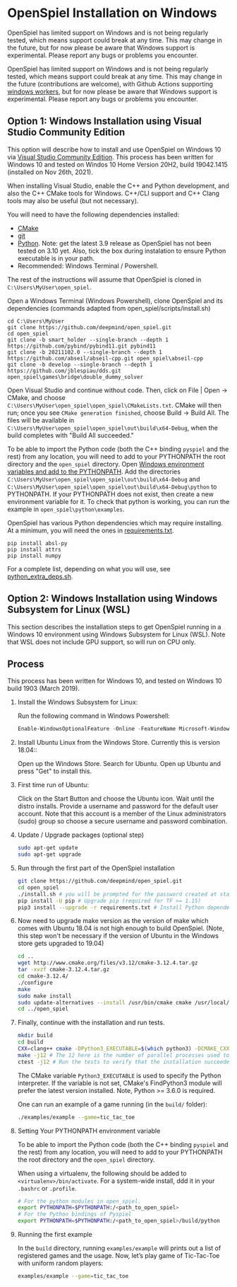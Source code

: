 # OpenSpiel Installation on Windows

OpenSpiel has limited support on Windows and is not being regularly tested,
which means support could break at any time. This may change in the future, but
for now please be aware that Windows support is experimental. Please report any
bugs or problems you encounter.

OpenSpiel has limited support on Windows and is not being regularly tested,
which means support could break at any time. This may change in the future
(contributions are welcome), with Github Actions supporting
[windows workers](https://docs.github.com/en/actions/using-github-hosted-runners/customizing-github-hosted-runners#installing-software-on-windows-runners!),
but for now please be aware that Windows support is experimental. Please report
any bugs or problems you encounter.

## Option 1: Windows Installation using Visual Studio Community Edition

This option will describe how to install and use OpenSpiel on Windows 10 via
[Visual Studio Community Edition](https://visualstudio.microsoft.com/vs/community/).
This process has been written for Windows 10 and tested on Windos 10 Home
Version 20H2, build 19042.1415 (installed on Nov 26th, 2021).

When installing Visual Studio, enable the C++ and Python development, and also
the C++ CMake tools for Windows. C++/CLI support and C++ Clang tools may also be
useful (but not necessary).

You will need to have the following dependencies installed:

*   [CMake](https://cmake.org/download/)
*   [git](https://gitforwindows.org/)
*   [Python](https://www.python.org/downloads/windows/). Note: get the latest
    3.9 release as OpenSpiel has not been tested on 3.10 yet. Also, tick the box
    during instalation to ensure Python executable is in your path.
*   Recommended: Windows Terminal / Powershell.

The rest of the instructions will assume that OpenSpiel is cloned in
`C:\Users\MyUser\open_spiel`.

Open a Windows Terminal (Windows Powershell), clone OpenSpiel and its
dependencies (commands adapted from open_spiel/scripts/install.sh)

```
cd C:\Users\MyUser
git clone https://github.com/deepmind/open_spiel.git
cd open_spiel
git clone -b smart_holder --single-branch --depth 1 https://github.com/pybind/pybind11.git pybind11
git clone -b 20211102.0 --single-branch --depth 1 https://github.com/abseil/abseil-cpp.git open_spiel\abseil-cpp
git clone -b develop --single-branch --depth 1 https://github.com/jblespiau/dds.git open_spiel\games\bridge\double_dummy_solver
```

Open Visual Studio and continue without code. Then, click on File | Open ->
CMake, and choose `C:\Users\MyUser\open_spiel\open_spiel\CMakeLists.txt`. CMake
will then run; once you see `CMake generation finished`, choose Build -> Build
All. The files will be available in
`C:\Users\MyUser\open_spiel\open_spiel\out\build\x64-Debug`, when the build
completes with "Build All succeeded."

To be able to import the Python code (both the C++ binding `pyspiel` and the
rest) from any location, you will need to add to your PYTHONPATH the root
directory and the `open_spiel` directory. Open
[Windows environment variables and add to the PYTHONPATH](https://stackoverflow.com/questions/3701646/how-to-add-to-the-pythonpath-in-windows-so-it-finds-my-modules-packages).
Add the directories `C:\Users\MyUser\open_spiel\open_spiel\out\build\x64-Debug`
and `C:\Users\MyUser\open_spiel\open_spiel\out\build\x64-Debug\python` to
PYTHONPATH. If your PYTHONPATH does not exist, then create a new environment
variable for it. To check that python is working, you can run the example in
`open_spiel\python\examples`.

OpenSpiel has various Python dependencies which may require installing. At a
minimum, you will need the ones in
[requirements.txt](https://github.com/deepmind/open_spiel/blob/master/requirements.txt).

```
pip install absl-py
pip install attrs
pip install numpy
```

For a complete list, depending on what you will use, see
[python_extra_deps.sh](https://github.com/deepmind/open_spiel/blob/master/open_spiel/scripts/python_extra_deps.sh).

## Option 2: Windows Installation using Windows Subsystem for Linux (WSL)

This section describes the installation steps to get OpenSpiel running in a
Windows 10 environment using Windows Subsystem for Linux (WSL). Note that WSL
does not include GPU support, so will run on CPU only.

## Process

This process has been written for Windows 10, and tested on Windows 10 build
1903 (March 2019).

1.  Install the Windows Subsystem for Linux:

    Run the following command in Windows Powershell:

    ```powershell
    Enable-WindowsOptionalFeature -Online -FeatureName Microsoft-Windows-Subsystem-Linux
    ```

2.  Install Ubuntu Linux from the Windows Store. Currently this is version
    18.04::

    Open up the Windows Store. Search for Ubuntu. Open up Ubuntu and press "Get"
    to install this.

3.  First time run of Ubuntu:

    Click on the Start Button and choose the Ubuntu icon. Wait until the distro
    installs. Provide a username and password for the default user account. Note
    that this account is a member of the Linux administrators (sudo) group so
    choose a secure username and password combination.

4.  Update / Upgrade packages (optional step)

    ```bash
    sudo apt-get update
    sudo apt-get upgrade
    ```

5.  Run through the first part of the OpenSpiel installation

    ```bash
    git clone https://github.com/deepmind/open_spiel.git
    cd open_spiel
    ./install.sh # you will be prompted for the password created at stage 3. Press Y to continue and install. During installation press Yes to restart services during package upgrades
    pip install -U pip # Upgrade pip (required for TF >= 1.15)
    pip3 install --upgrade -r requirements.txt # Install Python dependencies
    ```

6.  Now need to upgrade make version as the version of make which comes with
    Ubuntu 18.04 is not high enough to build OpenSpiel. (Note, this step won't
    be necessary if the version of Ubuntu in the Windows store gets upgraded to
    19.04)

    ```bash
    cd ..
    wget http://www.cmake.org/files/v3.12/cmake-3.12.4.tar.gz
    tar -xvzf cmake-3.12.4.tar.gz
    cd cmake-3.12.4/
    ./configure
    make
    sudo make install
    sudo update-alternatives --install /usr/bin/cmake cmake /usr/local/bin/cmake 1 --force
    cd ../open_spiel
    ```

7.  Finally, continue with the installation and run tests.

    ```bash
    mkdir build
    cd build
    CXX=clang++ cmake -DPython3_EXECUTABLE=$(which python3) -DCMAKE_CXX_COMPILER=clang++ ../open_spiel
    make -j12 # The 12 here is the number of parallel processes used to build
    ctest -j12 # Run the tests to verify that the installation succeeded
    ```

    The CMake variable `Python3_EXECUTABLE` is used to specify the Python
    interpreter. If the variable is not set, CMake's FindPython3 module will
    prefer the latest version installed. Note, Python >= 3.6.0 is required.

    One can run an example of a game running (in the `build/` folder):

    ```bash
    ./examples/example --game=tic_tac_toe
    ```

8.  Setting Your PYTHONPATH environment variable

    To be able to import the Python code (both the C++ binding `pyspiel` and the
    rest) from any location, you will need to add to your PYTHONPATH the root
    directory and the `open_spiel` directory.

    When using a virtualenv, the following should be added to
    `<virtualenv>/bin/activate`. For a system-wide install, ddd it in your
    `.bashrc` or `.profile`.

    ```bash
    # For the python modules in open_spiel.
    export PYTHONPATH=$PYTHONPATH:/<path_to_open_spiel>
    # For the Python bindings of Pyspiel
    export PYTHONPATH=$PYTHONPATH:/<path_to_open_spiel>/build/python
    ```

9.  Running the first example

    In the `build` directory, running `examples/example` will prints out a list
    of registered games and the usage. Now, let’s play game of Tic-Tac-Toe with
    uniform random players:

    ```bash
    examples/example --game=tic_tac_toe
    ```
